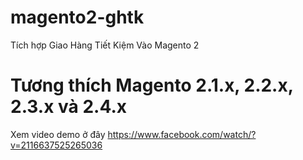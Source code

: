 # magento2-ghtk
Tích hợp Giao Hàng Tiết Kiệm Vào Magento 2
# Tương thích Magento 2.1.x, 2.2.x, 2.3.x và 2.4.x
Xem video demo ở đây https://www.facebook.com/watch/?v=2116637525265036
